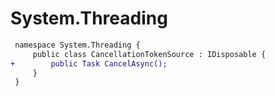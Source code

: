 # System.Threading

``` diff
 namespace System.Threading {
     public class CancellationTokenSource : IDisposable {
+        public Task CancelAsync();
     }
 }
```
